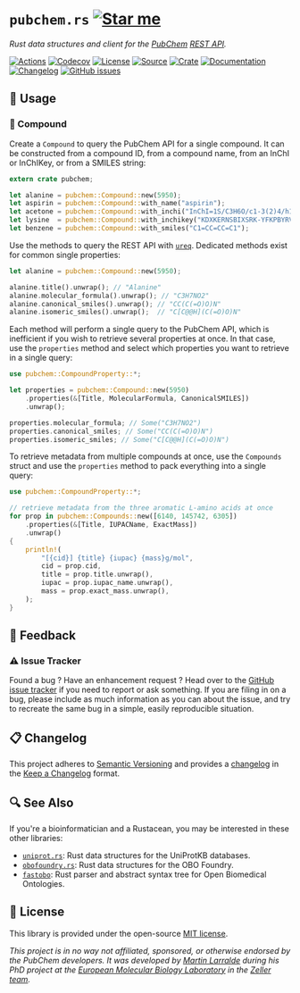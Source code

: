 # `pubchem.rs` [![Star me](https://img.shields.io/github/stars/althonos/pubchem.rs.svg?style=social&label=Star&maxAge=3600)](https://github.com/althonos/pubchem.rs/stargazers)

*Rust data structures and client for the [PubChem](https://pubchem.ncbi.nlm.nih.gov/) [REST API](https://pubchemdocs.ncbi.nlm.nih.gov/pug-rest).*

[![Actions](https://img.shields.io/github/workflow/status/althonos/pubchem.rs/Test?style=flat-square&maxAge=600)](https://github.com/althonos/pubchem.rs/actions)
[![Codecov](https://img.shields.io/codecov/c/gh/althonos/pubchem.rs/master.svg?style=flat-square&maxAge=600)](https://codecov.io/gh/althonos/pubchem.rs)
[![License](https://img.shields.io/badge/license-MIT-blue.svg?style=flat-square&maxAge=2678400)](https://choosealicense.com/licenses/mit/)
[![Source](https://img.shields.io/badge/source-GitHub-303030.svg?maxAge=2678400&style=flat-square)](https://github.com/althonos/pubchem.rs)
[![Crate](https://img.shields.io/crates/v/pubchem.svg?maxAge=600&style=flat-square)](https://crates.io/crates/pubchem)
[![Documentation](https://img.shields.io/badge/docs.rs-latest-4d76ae.svg?maxAge=2678400&style=flat-square)](https://docs.rs/pubchem)
[![Changelog](https://img.shields.io/badge/keep%20a-changelog-8A0707.svg?maxAge=2678400&style=flat-square)](https://github.com/althonos/pubchem.rs/blob/master/CHANGELOG.md)
[![GitHub issues](https://img.shields.io/github/issues/althonos/pubchem.rs.svg?style=flat-square&maxAge=600)](https://github.com/althonos/pubchem.rs/issues)


## 🔌 Usage

### 💊 Compound

Create a `Compound` to query the PubChem API for a single compound. It can
be constructed from a compound ID, from a compound name, from an InChI or
InChIKey, or from a SMILES string:

```rust
extern crate pubchem;

let alanine = pubchem::Compound::new(5950);
let aspirin = pubchem::Compound::with_name("aspirin");
let acetone = pubchem::Compound::with_inchi("InChI=1S/C3H6O/c1-3(2)4/h1-2H3");
let lysine  = pubchem::Compound::with_inchikey("KDXKERNSBIXSRK-YFKPBYRVSA-N");
let benzene = pubchem::Compound::with_smiles("C1=CC=CC=C1");
```

Use the methods to query the REST API with [`ureq`](https://crates.io/crates/ureq).
Dedicated methods exist for common single properties:

```rust
let alanine = pubchem::Compound::new(5950);

alanine.title().unwrap(); // "Alanine"
alanine.molecular_formula().unwrap(); // "C3H7NO2"
alanine.canonical_smiles().unwrap(); // "CC(C(=O)O)N"
alanine.isomeric_smiles().unwrap();  // "C[C@@H](C(=O)O)N"
```

Each method will perform a single query to the PubChem API, which is inefficient
if you wish to retrieve several properties at once. In that case, use the
`properties` method and select which properties you want to retrieve
in a single query:

```rust
use pubchem::CompoundProperty::*;

let properties = pubchem::Compound::new(5950)
    .properties(&[Title, MolecularFormula, CanonicalSMILES])
    .unwrap();

properties.molecular_formula; // Some("C3H7NO2")
properties.canonical_smiles; // Some("CC(C(=O)O)N")
properties.isomeric_smiles; // Some("C[C@@H](C(=O)O)N")
```

To retrieve metadata from multiple compounds at once, use the `Compounds`
struct and use the `properties` method to pack everything into a single
query:

```rust
use pubchem::CompoundProperty::*;

// retrieve metadata from the three aromatic L-amino acids at once
for prop in pubchem::Compounds::new([6140, 145742, 6305])
    .properties(&[Title, IUPACName, ExactMass])
    .unwrap()
{
    println!(
        "[{cid}] {title} {iupac} {mass}g/mol",
        cid = prop.cid,
        title = prop.title.unwrap(),
        iupac = prop.iupac_name.unwrap(),
        mass = prop.exact_mass.unwrap(),
    );
}
```

## 💭 Feedback

### ⚠️ Issue Tracker

Found a bug ? Have an enhancement request ? Head over to the [GitHub issue
tracker](https://github.com/althonos/pubchem.rs/issues) if you need to report
or ask something. If you are filing in on a bug, please include as much
information as you can about the issue, and try to recreate the same bug
in a simple, easily reproducible situation.

<!-- ### 🏗️ Contributing

Contributions are more than welcome! See
[`CONTRIBUTING.md`](https://github.com/althonos/pubchem.rs/blob/main/CONTRIBUTING.md)
for more details. -->

## 📋 Changelog

This project adheres to [Semantic Versioning](http://semver.org/spec/v2.0.0.html)
and provides a [changelog](https://github.com/althonos/pubchem.rs/blob/master/CHANGELOG.md)
in the [Keep a Changelog](http://keepachangelog.com/en/1.0.0/) format.

## 🔍 See Also

If you're a bioinformatician and a Rustacean, you may be interested in these
other libraries:

- [`uniprot.rs`](https://github.com/althonos/uniprot.rs): Rust data structures
  for the UniProtKB databases.
- [`obofoundry.rs`](https://github.com/althonos/obofoundry.rs): Rust data
  structures for the OBO Foundry.
- [`fastobo`](https://github.com/fastobo/fastobo): Rust parser and abstract
  syntax tree for Open Biomedical Ontologies.

## 📜 License

This library is provided under the open-source
[MIT license](https://choosealicense.com/licenses/mit/).

*This project is in no way not affiliated, sponsored, or otherwise endorsed
by the PubChem developers. It was developed
by [Martin Larralde](https://github.com/althonos/) during his PhD project
at the [European Molecular Biology Laboratory](https://www.embl.de/) in
the [Zeller team](https://github.com/zellerlab).*
